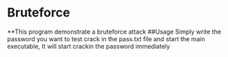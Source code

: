 # Bruteforce
**This program demonstrate a bruteforce attack
##Usage
Simply write the password you want to test crack in the pass.txt file and
start the main executable, It will start crackin the password immediately
